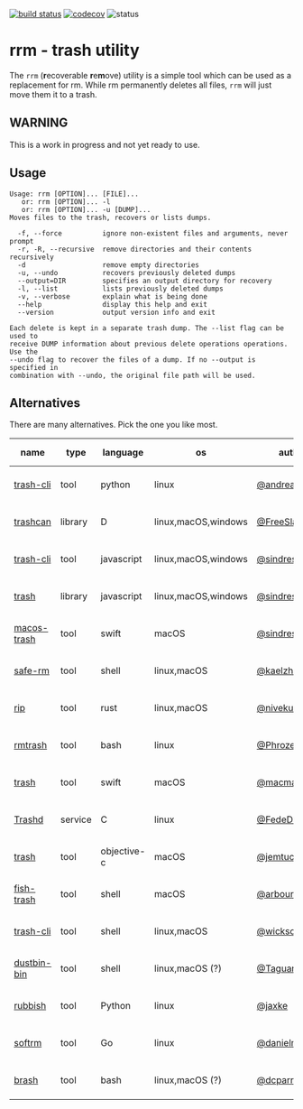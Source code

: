 [![build status](https://travis-ci.org/likle/rrm.svg?branch=master)](https://travis-ci.org/likle/rrm) 
[![codecov](https://codecov.io/gh/likle/rrm/branch/master/graph/badge.svg)](https://codecov.io/gh/likle/rrm)
![status](https://img.shields.io/badge/status-not_released-red.svg?longCache=true&style=flat)

# rrm - trash utility
The ``rrm`` (**r**ecoverable **r**e**m**ove) utility is a simple tool which can be 
used as a replacement for rm. While rm permanently deletes all files, ``rrm`` 
will just move them it to a trash.
    
## WARNING
This is a work in progress and not yet ready to use.

## Usage
```
Usage: rrm [OPTION]... [FILE]...
   or: rrm [OPTION]... -l
   or: rrm [OPTION]... -u [DUMP]...
Moves files to the trash, recovers or lists dumps.

  -f, --force          ignore non-existent files and arguments, never prompt
  -r, -R, --recursive  remove directories and their contents recursively
  -d                   remove empty directories
  -u, --undo           recovers previously deleted dumps
  --output=DIR         specifies an output directory for recovery
  -l, --list           lists previously deleted dumps
  -v, --verbose        explain what is being done
  --help               display this help and exit
  --version            output version info and exit

Each delete is kept in a separate trash dump. The --list flag can be used to
receive DUMP information about previous delete operations operations. Use the
--undo flag to recover the files of a dump. If no --output is specified in
combination with --undo, the original file path will be used.
``` 

## Alternatives
There are many alternatives. Pick the one you like most.

| name                                                       | type    | language    | os                  | author                                              | commit activity                                                                                  |
|------------------------------------------------------------|---------|-------------|---------------------|-----------------------------------------------------|--------------------------------------------------------------------------------------------------|
| [trash-cli](https://github.com/andreafrancia/trash-cli)    | tool    | python      | linux               | [@andreafrancia](https://github.com/andreafrancia/) | ![commit activity](https://img.shields.io/github/commit-activity/y/andreafrancia/trash-cli.svg)  |
| [trashcan](https://github.com/FreeSlave/trashcan)          | library | D           | linux,macOS,windows | [@FreeSlave](https://github.com/FreeSlave/)         | ![commit activity](https://img.shields.io/github/commit-activity/y/FreeSlave/trashcan.svg)       |
| [trash-cli](https://github.com/sindresorhus/trash-cli)     | tool    | javascript  | linux,macOS,windows | [@sindresorhus](https://github.com/sindresorhus/)   | ![commit activity](https://img.shields.io/github/commit-activity/y/sindresorhus/trash-cli.svg)   |
| [trash](https://github.com/sindresorhus/trash)             | library | javascript  | linux,macOS,windows | [@sindresorhus](https://github.com/sindresorhus/)   | ![commit activity](https://img.shields.io/github/commit-activity/y/sindresorhus/trash.svg)       |
| [macos-trash](https://github.com/sindresorhus/macos-trash) | tool    | swift       | macOS               | [@sindresorhus](https://github.com/sindresorhus/)   | ![commit activity](https://img.shields.io/github/commit-activity/y/sindresorhus/macos-trash.svg) |
| [safe-rm](https://github.com/kaelzhang/shell-safe-rm)      | tool    | shell       | linux,macOS         | [@kaelzhang](https://github.com/kaelzhang/)         | ![commit activity](https://img.shields.io/github/commit-activity/y/kaelzhang/shell-safe-rm.svg)  |
| [rip](https://github.com/nivekuil/rip)                     | tool    | rust        | linux,macOS         | [@nivekuil](https://github.com/nivekuil/)           | ![commit activity](https://img.shields.io/github/commit-activity/y/nivekuil/rip.svg)             |
| [rmtrash](https://github.com/PhrozenByte/rmtrash)          | tool    | bash        | linux               | [@PhrozenByte](https://github.com/PhrozenByte/)     | ![commit activity](https://img.shields.io/github/commit-activity/y/PhrozenByte/rmtrash.svg)      |
| [trash](https://github.com/macmade/trash)                  | tool    | swift       | macOS               | [@macmade](https://github.com/macmade/)             | ![commit activity](https://img.shields.io/github/commit-activity/y/macmade/trash.svg)            |
| [Trashd](https://github.com/FedeDP/Trashd)                 | service | C           | linux               | [@FedeDP](https://github.com/FedeDP/)               | ![commit activity](https://img.shields.io/github/commit-activity/y/FedeDP/Trashd.svg)            |
| [trash](https://github.com/jemtucker/trash)                | tool    | objective-c | macOS               | [@jemtucker](https://github.com/jemtucker/)         | ![commit activity](https://img.shields.io/github/commit-activity/y/jemtucker/trash.svg)          |
| [fish-trash](https://github.com/arbourd/fish-trash)        | tool    | shell       | macOS               | [@arbourd](https://github.com/arbourd/)             | ![commit activity](https://img.shields.io/github/commit-activity/y/arbourd/fish-trash.svg)       |
| [trash-cli](https://github.com/wicksome/trash-cli)         | tool    | shell       | linux,macOS         | [@wicksome](https://github.com/wicksome/)           | ![commit activity](https://img.shields.io/github/commit-activity/y/wicksome/trash-cli.svg)       |
| [dustbin-bin](https://github.com/Taguar258/dustbin-bin)    | tool    | shell       | linux,macOS (?)     | [@Taguar258](https://github.com/Taguar258/)         | ![commit activity](https://img.shields.io/github/commit-activity/y/Taguar258/dustbin-bin.svg)    |
| [rubbish](https://github.com/jaxke/rubbish)                | tool    | Python      | linux               | [@jaxke](https://github.com/jaxke/)                 | ![commit activity](https://img.shields.io/github/commit-activity/y/jaxke/rubbish.svg)            |
| [softrm](https://github.com/danielmanesku/softrm)          | tool    | Go          | linux               | [@danielmanesku](https://github.com/danielmanesku/) | ![commit activity](https://img.shields.io/github/commit-activity/y/danielmanesku/softrm.svg)     |
| [brash](https://gist.github.com/dcparris/2508959)          | tool    | bash        | linux,macOS (?)     | [@dcparris](https://github.com/dcparris/)           | ![commit activity](https://img.shields.io/badge/commit%20activity-none-red.svg)                  |
